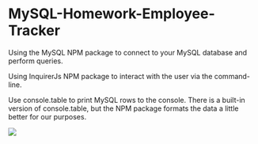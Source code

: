 # MySQL-Homework-Employee-Tracker

Using the MySQL NPM package to connect to your MySQL database and perform queries.


Using InquirerJs NPM package to interact with the user via the command-line.


Use console.table to print MySQL rows to the console. There is a built-in version of console.table, but the NPM package formats the data a little better for our purposes.


![](assets/tracker.gif)